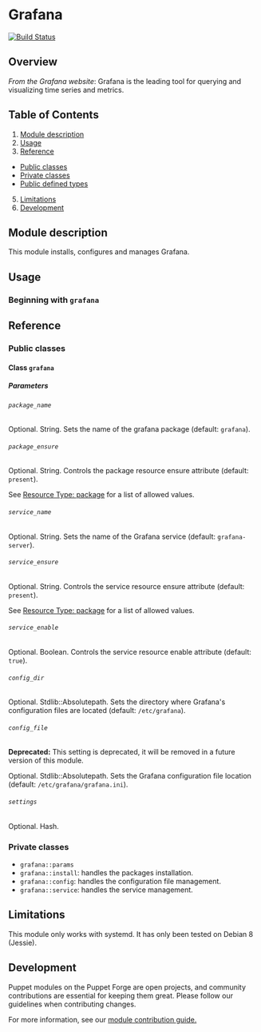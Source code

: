 # Grafana

[![Build Status](https://travis-ci.org/johanfleury/puppet-grafana.svg?branch=master)](https://travis-ci.org/johanfleury/puppet-grafana)

## Overview

*From the Grafana website*: Grafana is the leading tool for querying and
visualizing time series and metrics.


## Table of Contents

1. [Module description](#module-description)
2. [Usage](#usage)
3. [Reference](#reference)
  - [Public classes](#public-classes)
  - [Private classes](#private-classes)
  - [Public defined types](#public-defined-types)
5. [Limitations](#limitations)
6. [Development](#development)


## Module description

This module installs, configures and manages Grafana.


## Usage



### Beginning with `grafana`


## Reference

### Public classes

#### Class `grafana`

##### Parameters

###### `package_name`

Optional. String. Sets the name of the grafana package (default: `grafana`).

###### `package_ensure`

Optional. String. Controls the package resource ensure attribute (default:
`present`).

See [Resource Type:
package](https://docs.puppet.com/puppet/latest/types/package.html#package-attribute-ensure)
for a list of allowed values.

###### `service_name`

Optional. String. Sets the name of the Grafana service (default:
`grafana-server`).

###### `service_ensure`

Optional. String. Controls the service resource ensure attribute (default:
`present`).

See [Resource Type:
package](https://docs.puppet.com/puppet/latest/types/service.html#service-attribute-ensure)
for a list of allowed values.

###### `service_enable`

Optional. Boolean. Controls the service resource enable attribute (default:
`true`).

###### `config_dir`

Optional. Stdlib::Absolutepath. Sets the directory where Grafana's
configuration files are located (default: `/etc/grafana`).

###### `config_file`

**Deprecated:** This setting is deprecated, it will be removed in a future
version of this module.

Optional. Stdlib::Absolutepath. Sets the Grafana configuration file location
(default: `/etc/grafana/grafana.ini`).

###### `settings`

Optional. Hash.


### Private classes

* `grafana::params`
* `grafana::install`: handles the packages installation.
* `grafana::config`: handles the configuration file management.
* `grafana::service`: handles the service management.


## Limitations

This module only works with systemd. It has only been tested on Debian 8
(Jessie).


## Development

Puppet modules on the Puppet Forge are open projects, and community
contributions are essential for keeping them great. Please follow our
guidelines when contributing changes.

For more information, see our [module contribution
guide.](https://docs.puppetlabs.com/forge/contributing.html)
